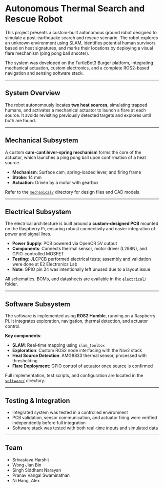 # Autonomous Thermal Search and Rescue Robot

This project presents a custom-built autonomous ground robot designed to simulate a post-earthquake search and rescue scenario. The robot explores an unknown environment using SLAM, identifies potential human survivors based on heat signatures, and marks their locations by deploying a visual flare mechanism (ping pong ball shooter).

The system was developed on the TurtleBot3 Burger platform, integrating mechanical actuation, custom electronics, and a complete ROS2-based navigation and sensing software stack.

---

## System Overview

The robot autonomously locates **two heat sources**, simulating trapped humans, and activates a mechanical actuator to launch a flare at each source. It avoids revisiting previously detected targets and explores until both are found.

---

## Mechanical Subsystem

A custom **cam-cantilever-spring mechanism** forms the core of the actuator, which launches a ping pong ball upon confirmation of a heat source.

- **Mechanism**: Surface cam, spring-loaded lever, and firing frame  
- **Stroke**: 14 mm  
- **Actuation**: Driven by a motor with gearbox

Refer to the [`mechanical/`](./mechanical/) directory for design files and CAD models.

---

## Electrical Subsystem

The electrical architecture is built around a **custom-designed PCB** mounted on the Raspberry Pi, ensuring robust connectivity and easier integration of power and signal lines.

- **Power Supply**: PCB powered via OpenCR 5V output  
- **Components**: Connects thermal sensor, motor driver (L298N), and GPIO-controlled MOSFET  
- **Testing**: JLCPCB performed electrical tests; assembly and validation were done at E2 Electronics Lab  
- **Note**: GPIO pin 24 was intentionally left unused due to a layout issue

All schematics, BOMs, and datasheets are available in the [`electrical/`](./electrical/) folder.

---

## Software Subsystem

The software is implemented using **ROS2 Humble**, running on a Raspberry Pi. It integrates exploration, navigation, thermal detection, and actuator control.

**Key components**:

- **SLAM**: Real-time mapping using `slam_toolbox`  
- **Exploration**: Custom ROS2 node interfacing with the Nav2 stack  
- **Heat Source Detection**: AMG8833 thermal sensor, processed with thresholding  
- **Flare Deployment**: GPIO control of actuator once source is confirmed

Full implementation, test scripts, and configuration are located in the [`software/`](./software/) directory.

---

## Testing & Integration

- Integrated system was tested in a controlled environment  
- PCB validation, sensor communication, and actuator firing were verified independently before full integration  
- Software stack was tested with both real-time inputs and simulated data

---

## Team

- Srivastava Harshit
- Wong Jian Bin
- Singh Siddhant Narayan
- Pranav Vangal Swaminathan
- Ni Hang, Alex

